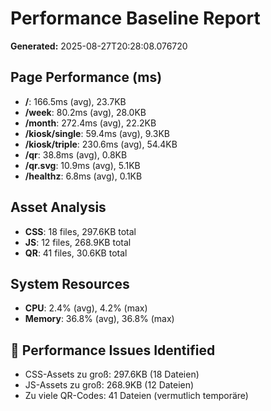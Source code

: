 # Performance Baseline Report
**Generated:** 2025-08-27T20:28:08.076720

## Page Performance (ms)

- **/**: 166.5ms (avg), 23.7KB
- **/week**: 80.2ms (avg), 28.0KB
- **/month**: 272.4ms (avg), 22.2KB
- **/kiosk/single**: 59.4ms (avg), 9.3KB
- **/kiosk/triple**: 230.6ms (avg), 54.4KB
- **/qr**: 38.8ms (avg), 0.8KB
- **/qr.svg**: 10.9ms (avg), 5.1KB
- **/healthz**: 6.8ms (avg), 0.1KB

## Asset Analysis

- **CSS**: 18 files, 297.6KB total
- **JS**: 12 files, 268.9KB total
- **QR**: 41 files, 30.6KB total

## System Resources
- **CPU**: 2.4% (avg), 4.2% (max)
- **Memory**: 36.8% (avg), 36.8% (max)

## 🚨 Performance Issues Identified

- CSS-Assets zu groß: 297.6KB (18 Dateien)
- JS-Assets zu groß: 268.9KB (12 Dateien)
- Zu viele QR-Codes: 41 Dateien (vermutlich temporäre)